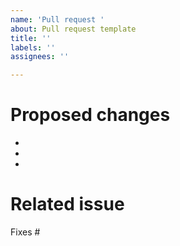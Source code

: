 ```yaml
---
name: 'Pull request '
about: Pull request template
title: ''
labels: ''
assignees: ''

---
```


# Proposed changes
*
*
*

# Related issue
Fixes #

